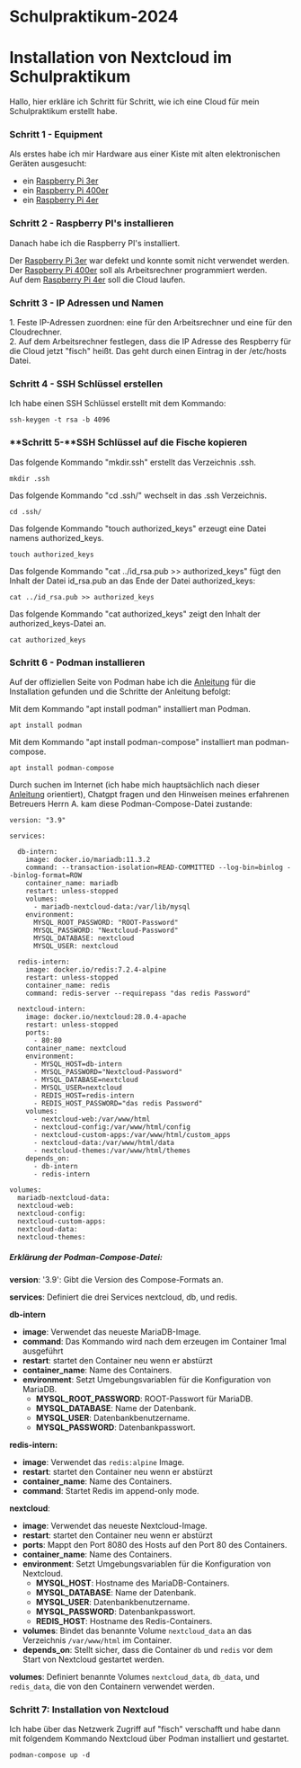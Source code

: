 # Schulpraktikum-2024
# Installation von Nextcloud im Schulpraktikum 

  
Hallo, hier erkläre ich Schritt für Schritt, wie ich eine Cloud für mein Schulpraktikum erstellt habe.

### **Schritt 1 -** Equipment

  
Als erstes habe ich mir Hardware aus einer Kiste mit alten elektronischen Geräten ausgesucht: 

- ein    [Raspberry Pi 3er](https://www.raspberrypi.com/products/raspberry-pi-3-model-b-plus/)
- ein    [Raspberry Pi 400er](https://www.raspberrypi.com/products/raspberry-pi-400/)
- ein    [Raspberry Pi 4er](https://www.raspberrypi.com/products/raspberry-pi-4-model-b/) 

### **Schritt 2 -** Raspberry PI's installieren

  
Danach habe ich die Raspberry PI's installiert.

Der [Raspberry Pi 3er](https://www.raspberrypi.com/products/raspberry-pi-3-model-b-plus/) war defekt und konnte somit nicht verwendet werden.  
Der [Raspberry Pi 400er](https://www.raspberrypi.com/products/raspberry-pi-400/) soll als Arbeitsrechner programmiert werden.  
Auf dem [Raspberry Pi 4er](https://www.raspberrypi.com/products/raspberry-pi-4-model-b/) soll die Cloud laufen.

### **Schritt 3 -** IP Adressen und Namen

  
1\. Feste IP-Adressen zuordnen: eine für den Arbeitsrechner und eine für den Cloudrechner.  
2\. Auf dem Arbeitsrechner festlegen, dass die IP Adresse des Respberry für die Cloud jetzt "fisch" heißt. Das geht durch einen Eintrag in der /etc/hosts Datei.

### **Schritt 4 -** SSH Schlüssel erstellen

Ich habe einen SSH Schlüssel erstellt mit dem Kommando: 

```
ssh-keygen -t rsa -b 4096
```

### **Schritt 5-**SSH Schlüssel auf die Fische kopieren

Das folgende Kommando "mkdir.ssh" erstellt das Verzeichnis .ssh.

```
mkdir .ssh  
```

Das folgende Kommando "cd .ssh/" wechselt in das .ssh Verzeichnis.

```
cd .ssh/
```

Das folgende Kommando "touch authorized_keys" erzeugt eine Datei namens authorized_keys.

```
touch authorized_keys
```

Das folgende Kommando "cat ../id_rsa.pub >> authorized_keys" fügt den Inhalt der Datei id_rsa.pub an das Ende der Datei authorized_keys:

```
cat ../id_rsa.pub >> authorized_keys 
```

Das folgende Kommando "cat authorized_keys" zeigt den Inhalt der authorized_keys-Datei an.

```
cat authorized_keys
```

### **Schritt 6 -** Podman installieren

Auf der offiziellen Seite von Podman habe ich die [Anleitung](http://podman.io/docs/installation) für die Installation gefunden und die Schritte der Anleitung befolgt:  

Mit dem Kommando "apt install podman" installiert man Podman.

```
apt install podman
```

Mit dem Kommando "apt install podman-compose" installiert man podman-compose.

```
apt install podman-compose
```

Durch suchen im Internet (ich habe mich hauptsächlich nach dieser [Anleitung](https://markontech.com/posts/setup-nextcloud-with-redis-using-docker/) orientiert), Chatgpt fragen und den Hinweisen meines erfahrenen Betreuers Herrn A.  kam diese Podman-Compose-Datei zustande:

```
version: "3.9"

services:

  db-intern:
    image: docker.io/mariadb:11.3.2
    command: --transaction-isolation=READ-COMMITTED --log-bin=binlog --binlog-format=ROW
    container_name: mariadb
    restart: unless-stopped
    volumes:
      - mariadb-nextcloud-data:/var/lib/mysql
    environment:
      MYSQL_ROOT_PASSWORD: "ROOT-Password"
      MYSQL_PASSWORD: "Nextcloud-Password"
      MYSQL_DATABASE: nextcloud
      MYSQL_USER: nextcloud

  redis-intern:
    image: docker.io/redis:7.2.4-alpine
    restart: unless-stopped
    container_name: redis
    command: redis-server --requirepass "das redis Password"

  nextcloud-intern:
    image: docker.io/nextcloud:28.0.4-apache
    restart: unless-stopped
    ports:
      - 80:80
    container_name: nextcloud
    environment:
      - MYSQL_HOST=db-intern
      - MYSQL_PASSWORD="Nextcloud-Password"
      - MYSQL_DATABASE=nextcloud
      - MYSQL_USER=nextcloud
      - REDIS_HOST=redis-intern
      - REDIS_HOST_PASSWORD="das redis Password"
    volumes:
      - nextcloud-web:/var/www/html
      - nextcloud-config:/var/www/html/config
      - nextcloud-custom-apps:/var/www/html/custom_apps
      - nextcloud-data:/var/www/html/data
      - nextcloud-themes:/var/www/html/themes
    depends_on:
      - db-intern
      - redis-intern

volumes:
  mariadb-nextcloud-data:
  nextcloud-web:
  nextcloud-config:
  nextcloud-custom-apps:
  nextcloud-data:
  nextcloud-themes:
```

##### Erklärung der Podman-Compose-Datei:

**version**: '3.9': Gibt die Version des Compose-Formats an.

**services**: Definiert die drei Services nextcloud, db, und redis.

**db-intern**

- **image**: Verwendet das neueste MariaDB-Image.
- **command**: Das Kommando wird nach dem erzeugen im Container 1mal ausgeführt 
- **restart**: startet den Container neu wenn er abstürzt 
- **container_name**: Name des Containers.
- **environment**: Setzt Umgebungsvariablen für die Konfiguration von MariaDB.
  - **MYSQL_ROOT_PASSWORD**: ROOT-Passwort für MariaDB.
  - **MYSQL_DATABASE**: Name der Datenbank.
  - **MYSQL_USER**: Datenbankbenutzername.
  - **MYSQL_PASSWORD**: Datenbankpasswort.

**redis-intern:**

- **image**: Verwendet das `redis:alpine` Image.
- **restart**: startet den Container neu wenn er abstürzt
- **container_name**: Name des Containers.
- **command**: Startet Redis im append-only mode.

**nextcloud**:

- **image**: Verwendet das neueste Nextcloud-Image.
- **restart**: startet den Container neu wenn er abstürzt
- **ports**: Mappt den Port 8080 des Hosts auf den Port 80 des Containers.
- **container_name**: Name des Containers.
- **environment**: Setzt Umgebungsvariablen für die Konfiguration von Nextcloud.
  - **MYSQL_HOST**: Hostname des MariaDB-Containers.
  - **MYSQL_DATABASE**: Name der Datenbank.
  - **MYSQL_USER**: Datenbankbenutzername.
  - **MYSQL_PASSWORD**: Datenbankpasswort.
  - **REDIS_HOST**: Hostname des Redis-Containers.
- **volumes**: Bindet das benannte Volume `nextcloud_data` an das Verzeichnis `/var/www/html` im Container.
- **depends_on**: Stellt sicher, dass die Container `db` und `redis` vor dem Start von Nextcloud gestartet werden.

**volumes**: Definiert benannte Volumes `nextcloud_data`, `db_data`, und `redis_data`, die von den Containern verwendet werden.

### **Schritt 7: Installation von Nextcloud**

  
Ich habe über das Netzwerk Zugriff auf "fisch" verschafft und habe dann mit folgendem Kommando Nextcloud über Podman installiert und gestartet.

```
podman-compose up -d
```


